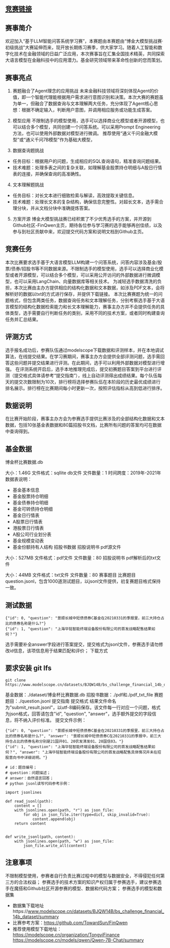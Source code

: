 ## [竞赛链接](https://tianchi.aliyun.com/competition/entrance/532172/information)
## 赛事简介
欢迎加入“基于LLM智能问答系统学习赛”，本赛题由本赛题由“博金大模型挑战赛·初级挑战”大赛延伸而来，现开放长期练习赛季，供大家学习。随着人工智能和数字化技术在金融领域的日益广泛应用，本次赛事旨在汇集全国技术精英，共同探索大语言模型在金融科技中的应用潜力。基金研究领域带来革命性创新的您而策划。

## 赛事亮点
1. 赛题融合了Agent理念的应用挑战
未来金融科技领域将深刻体现Agent的价值，即一个智能代理能根据用户需求进行意图识别和决策。本次大赛的赛题虽为单一，但融合了数据查询与文本理解两大任务，充分体现了Agent核心思想：根据不确定输入，判断用户意图，并调用相应服务或功能生成答案。

2. 模型应用
不限制选手的模型使用，选手可以选择商业化模型或者开源模型，也可以结合多个模型，共同创建一个问答系统。可以采用Prompt Engineering方法，也可以使用外部数据对模型进行微调。
推荐使用“通义千问金融大模型”或“通义千问7B模型”作为基础大模型，

3. 数据查询题挑战
- 任务目标：根据用户的问题，生成相应的SQL查询语句，精准查询问题结果。
- 技术难题：处理多表之间的复杂关联，如理解基金股票持仓明细与A股日行情表的连接，并确保查询的高准确性。
4. 文本理解题挑战
- 任务目标：对长文本进行细致检索与解读，高效提取关键信息。
- 技术难题：处理长文本的复杂结构，确保信息完整性。对超长文本，选手需合理分块，并从文档分块中准确提炼答案。
5. 方案开源
博金大模型挑战赛已经积累了不少优秀选手的方案，并开源到Github社区-FinQwen主页，期待各位参与学习赛的选手能够再创佳绩，以及参与到社区贡献中来，欢迎提交代码方案和说明文档到Github主页。

## 竞赛任务
本次比赛要求选手基于大语言模型LLM构建一个问答系统，问答内容涉及基金/股票/债券/招股书等不同数据来源。不限制选手的模型使用，选手可以选择商业化模型或者开源模型，可以结合多个模型，可以采用公开访问的外部数据进行微调模型，也可以采用LangChain、向量数据库等相关技术。
为减轻选手数据清洗的负担，本次比赛由主办方提供相应的结构化数据和文本数据，如涉及PDF文本，会将解析好的数据以txt的方式进行保存，并提供下载链接。
本次比赛赛题为统一的问题格式，但包含两类任务，数据查询任务和文本理解任务，分别考察选手基于大语言模型的结构化数据检索能力和长文本理解能力，赛事主办方并不会提供任务的具体类型，选手需要自行判断任务的类别，采用不同的技术方案，或者同时构建查询任务并汇总结果。

## 评测方式
选手报名成功后，参赛队伍通过modelscope下载数据和评测样本，并在本地调试算法，在线提交结果。在学习赛期间，赛事主办方会提供全部评测问题，选手需回答这些问题并提交结果进行评测。在此期间，选手可以利用外部数据对模型进行增强。
在评测系统开启后，选手本地推理完成后，提交初赛题目答案到平台进行评测（提交格式具体请参考“提交指南”），线上自动评测得出成绩结果。每个队伍每天的提交次数限制为10次，排行榜将选择参赛队伍在本阶段的历史最优成绩进行排名展示。排行榜在比赛期间每小时更新一次，按照评估指标从高到低进行排序。

## 数据说明
在比赛开始阶段，赛事主办方会为参赛选手提供比赛涉及的全部结构化数据和文本数据，包括10张基金表数据和80篇招股书文档，比赛所有问题的答案均可在数据中查询得到。

## 基金数据
博金杯比赛数据.db

大小：1.46G
文件格式：sqllite db文件
文件数量：1
时间跨度：2019年-2021年
数据表说明：
- 基金基本信息
- 基金股票持仓明细
- 基金债券持仓明细
- 基金可转债持仓明细
- 基金日行情表
- A股票日行情表
- 港股票日行情表
- A股公司行业划分表
- 基金规模变动表
- 基金份额持有人结构
招股书数据
招股说明书 pdf源文件

大小：527MB
文件格式：pdf文件
文件数量：80
招股说明书 pdf解析后的txt文件

大小：44MB
文件格式：txt文件
文件数量：80
赛事题目
比赛题目question.jsonl，包含1000道测试题目，以jsonl文件提供，初复赛题目格式保持一致。

## 测试数据
```angular2svg
{"id": 0, "question": "景顺长城中短债债券C基金在20210331的季报里，前三大持仓占比的债券名称是什么?"}
{"id": 1, "question": "上海华铭智能终端设备股份有限公司的首发战略配售结果如何？"}
```
选手需要补全answer字段进行答案提交，提交格式为jsonl文件，参赛选手请勿修改id信息，该项信息用于结果匹配和评价；
下载方式
## 要求安装 git lfs
```angular2svg
git clone https://www.modelscope.cn/datasets/BJQW14B/bs_challenge_financial_14b_dataset.git
```
基金数据：./dataset/博金杯比赛数据.db
招股书数据：./pdf和./pdf_txt_file
赛题题目：./question.jsonl
提交指南
提交格式
结果文件命名为"submit_result.jsonl"，以utf-8编码保存。该文件每一行对应一个问题，格式为json格式，回答请包含"id", "question", "answer"，选手额外提交的字段信息，将不纳入评价标准。
提交文件示例：
```angular2svg
{"id": 0, "question": "景顺长城中短债债券C基金在20210331的季报里，前三大持仓占比的债券名称是什么?", "answer": "景顺长城中短债债券C在20210331的季报中，前三大持仓占比的债券名称分别是21国开01、20农发清发01、20国信03。"}
{"id": 1, "question": "上海华铭智能终端设备股份有限公司的首发战略配售结果如何？", "answer": "上海华铭智能终端设备股份有限公司的首发战略配售具体情况并未在招股意向书中详细说明。"}
```
```angular2svg
# id：题目编号；
# question：问题描述；
# answer：自然语言回答；
# python jsonl读写代码参考示例：

import jsonlines

def read_jsonl(path):
    content = []
    with jsonlines.open(path, "r") as json_file:
        for obj in json_file.iter(type=dict, skip_invalid=True):
            content.append(obj)
    return content


def write_jsonl(path, content):
    with jsonlines.open(path, "w") as json_file:
        json_file.write_all(content)
```

## 注意事项
不限制模型使用，参赛者自行负责比赛过程中的模型与数据安全，不得侵犯任何第三方的合法权益；
参赛选手的技术方案的知识产权归属于参赛选手，建议参赛选手在魔搭和Github社区开源参赛的模型、数据和代码方案；
参赛选手的模型和数据集
- 数据集下载地址https://www.modelscope.cn/datasets/BJQW14B/bs_challenge_financial_14b_dataset/summary
- 比赛参考方案：https://github.com/TowardSun/FinQwen
- 推荐使用模型下载地址：https://modelscope.cn/organization/TongyiFinance
https://modelscope.cn/models/qwen/Qwen-7B-Chat/summary